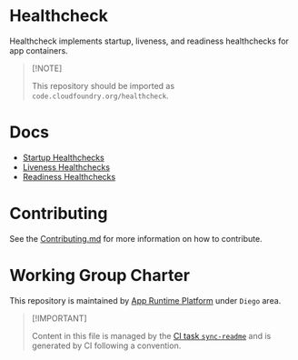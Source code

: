 # Healthcheck

Healthcheck implements startup, liveness, and readiness healthchecks for
app containers.

> \[!NOTE\]
>
> This repository should be imported as
> `code.cloudfoundry.org/healthcheck`.

# Docs

-   [Startup Healthchecks](./docs/010-startup.md)
-   [Liveness Healthchecks](./docs/020-liveness.md)
-   [Readiness Healthchecks](./docs/030-readiness.md)

# Contributing

See the [Contributing.md](./.github/CONTRIBUTING.md) for more
information on how to contribute.

# Working Group Charter

This repository is maintained by [App Runtime
Platform](https://github.com/cloudfoundry/community/blob/main/toc/working-groups/app-runtime-platform.md)
under `Diego` area.

> \[!IMPORTANT\]
>
> Content in this file is managed by the [CI task
> `sync-readme`](https://github.com/cloudfoundry/wg-app-platform-runtime-ci/blob/c83c224ad06515ed52f51bdadf6075f56300ec93/shared/tasks/sync-readme/metadata.yml)
> and is generated by CI following a convention.
